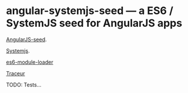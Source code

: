 # angular-systemjs-seed — a ES6 / SystemJS seed for AngularJS apps

[AngularJS-seed](https://github.com/angular/angular-seed).

[Systemjs](https://github.com/systemjs/systemjs).

[es6-module-loader](https://github.com/ModuleLoader/es6-module-loader)

[Traceur](https://github.com/google/traceur-compiler)


TODO: Tests... 
